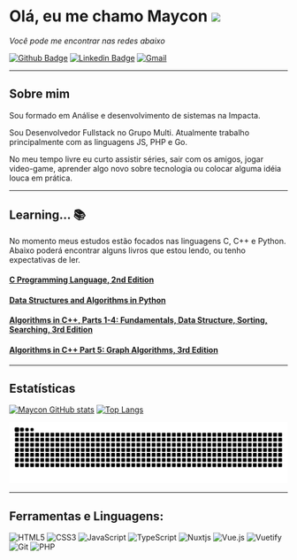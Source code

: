# Olá, eu me chamo Maycon <img src="https://github.com/TheDudeThatCode/TheDudeThatCode/blob/master/Assets/Hi.gif" width="25px">

*Você pode me encontrar nas redes abaixo*

[![Github Badge](https://img.shields.io/badge/-Github-000?style=for-the-badge&logo=Github&logoColor=white&link=https://github.com/mayconreis)](https://github.com/mayconreis)
[![Linkedin Badge](https://img.shields.io/badge/-LinkedIn-blue?style=for-the-badge&logo=Linkedin&logoColor=white&link=https://www.linkedin.com/in/maycon-rjesus//)](https://www.linkedin.com/in/maycon-rjesus//)
[![Gmail](https://img.shields.io/badge/Gmail-D14836?style=for-the-badge&logo=gmail&logoColor=white&link=mailto:mayconreis221@gmail.com)](mailto:mayconreis221@gmail.com)

---

## Sobre mim
Sou formado em Análise e desenvolvimento de sistemas na Impacta.

Sou Desenvolvedor Fullstack no Grupo Multi. Atualmente trabalho principalmente com as linguagens JS, PHP e Go.

No meu tempo livre eu curto assistir séries, sair com os amigos, jogar video-game, aprender algo novo sobre tecnologia ou colocar alguma idéia louca em prática.

---

## Learning... :books:
No momento meus estudos estão focados nas linguagens C, C++ e Python.
Abaixo poderá encontrar alguns livros que estou lendo, ou tenho expectativas de ler.

#### [C Programming Language, 2nd Edition](https://www.amazon.com/Programming-Language-2nd-Brian-Kernighan/dp/0131103628)
#### [Data Structures and Algorithms in Python](https://www.amazon.com/Structures-Algorithms-Python-Michael-Goodrich/dp/1118290275/)
#### [Algorithms in C++, Parts 1-4: Fundamentals, Data Structure, Sorting, Searching, 3rd Edition](https://www.amazon.com/Algorithms-Parts-1-4-Fundamentals-Structure/dp/0201350882/)
#### [Algorithms in C++ Part 5: Graph Algorithms, 3rd Edition](https://www.amazon.com/Algorithms-Part-Graph-3rd-Pt-5/dp/0201361183/)

---

## Estatísticas

[![Maycon GitHub stats](https://github-readme-stats.vercel.app/api?username=mayconreis&show_icons=true&theme=transparent)](https://github.com/mayconreis)
[![Top Langs](https://github-readme-stats.vercel.app/api/top-langs/?username=mayconreis&show_icons=true&theme=transparent&layout=compact)](https://github.com/mayconreis)

![Snake animation](https://github.com/mayconreis/mayconreis/blob/output/github-contribution-grid-snake.svg)

---

## Ferramentas e Linguagens:
![HTML5](https://img.shields.io/badge/html5-%23E34F26.svg?style=for-the-badge&logo=html5&logoColor=white)
![CSS3](https://img.shields.io/badge/css3-%231572B6.svg?style=for-the-badge&logo=css3&logoColor=white)
![JavaScript](https://img.shields.io/badge/javascript-%23323330.svg?style=for-the-badge&logo=javascript&logoColor=%23F7DF1E)
![TypeScript](https://img.shields.io/badge/typescript-%23007ACC.svg?style=for-the-badge&logo=typescript&logoColor=white)
![Nuxtjs](https://img.shields.io/badge/Nuxt-002E3B?style=for-the-badge&logo=nuxtdotjs&logoColor=#00DC82)
![Vue.js](https://img.shields.io/badge/vuejs-%2335495e.svg?style=for-the-badge&logo=vuedotjs&logoColor=%234FC08D)
![Vuetify](https://img.shields.io/badge/Vuetify-1867C0?style=for-the-badge&logo=vuetify&logoColor=AEDDFF)
![Git](https://img.shields.io/badge/git-%23F05033.svg?style=for-the-badge&logo=git&logoColor=white)
![PHP](https://img.shields.io/badge/php-%23777BB4.svg?style=for-the-badge&logo=php&logoColor=white)
